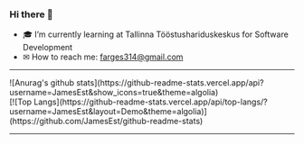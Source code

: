 ### Hi there 👋





- 🎓 I’m currently learning at Tallinna Tööstushariduskeskus for Software Development
- ✉ How to reach me: <a href="mailto:farges314@gmail.com">farges314@gmail.com</a>

<hr>
![Anurag's github stats](https://github-readme-stats.vercel.app/api?username=JamesEst&show_icons=true&theme=algolia)
<br>
[![Top Langs](https://github-readme-stats.vercel.app/api/top-langs/?username=JamesEst&layout=Demo&theme=algolia)](https://github.com/JamesEst/github-readme-stats)
<hr>
